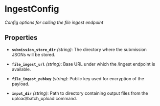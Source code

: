 # IngestConfig


*Config options for calling the file ingest endpoint*


## Properties


- **`submission_store_dir`** *(string)*: The directory where the submission JSONs will be stored.

- **`file_ingest_url`** *(string)*: Base URL under which the /ingest endpoint is available.

- **`file_ingest_pubkey`** *(string)*: Public key used for encryption of the payload.

- **`input_dir`** *(string)*: Path to directory containing output files from the upload/batch_upload command.
